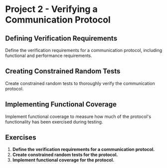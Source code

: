# Project 2 - Verifying a Communication Protocol

## Defining Verification Requirements
Define the verification requirements for a communication protocol, including functional and performance requirements.

## Creating Constrained Random Tests
Create constrained random tests to thoroughly verify the communication protocol.

## Implementing Functional Coverage
Implement functional coverage to measure how much of the protocol's functionality has been exercised during testing.

## Exercises
1. **Define the verification requirements for a communication protocol.**
2. **Create constrained random tests for the protocol.**
3. **Implement functional coverage for the protocol.**
